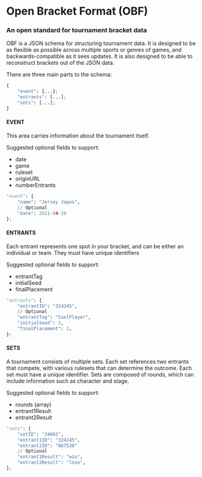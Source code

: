 # Open Bracket Format (OBF)
### An open standard for tournament bracket data

OBF is a JSON schema for structuring tournament data. It is designed to be as flexible as possible across multiple sports or genres of games, and backwards-compatible as it sees updates. It is also designed to be able to reconstruct brackets out of the JSON data.

There are three main parts to the schema:

```py
{
    "event": {...};
    "entrants": [...];
    "sets": [...];
}
```


#### EVENT
This area carries information about the tournament itself.

Suggested optional fields to support:
- date
- game
- ruleset
- originURL
- numberEntrants

```py
"event": {
    "name": "Jersey Japes",
    // Optional
    "date": 2021-04-20
};
```

#### ENTRANTS
Each entrant represents one spot in your bracket, and can be either an individual or team. They must have unique identifiers

Suggested optional fields to support:
- entrantTag
- initialSeed
- finalPlacement


```py
"entrants": {
    "entrantID": "324245",
    // Optional
    "entrantTag": "CoolPlayer",
    "initialSeed": 2,
    "finalPlacement": 1,
};
```

#### SETS
A tournament consists of multiple sets. Each set references two entrants that compete, with various rulesets that can determine the outcome. Each set must have a unique identifier. Sets are composed of rounds, which can include information such as character and stage.

Suggested optional fields to support:
- rounds (array)
- entrant1Result
- entrant2Result


```py
"sets": {
    "setID": "24601",
    "entrant1ID": "324245",
    "entrant2ID": "867530"
    // Optional
    "entrant1Result": "win",
    "entrant2Result": "lose",
};
```
